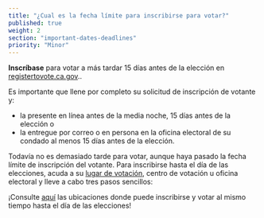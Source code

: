 ```yaml
---
title: "¿Cual es la fecha límite para inscribirse para votar?"
published: true
weight: 2
section: "important-dates-deadlines"
priority: "Minor"
---
```

**Inscríbase** para votar a más tardar 15 días antes de la elección en [registertovote.ca.gov](https://registertovote.ca.gov/es-mx)..

Es importante que llene por completo su solicitud de inscripción de votante y:
- la presente en línea antes de la media noche, 15 días antes de la elección o
- la entregue por correo o en persona en la oficina electoral de su condado al menos 15 días antes de la elección.

Todavía no es demasiado tarde para votar, aunque haya pasado la fecha límite de inscripción del votante. Para inscribirse hasta el día de las elecciones, acuda a su [lugar de votación](#section-my-polling-place), centro de votación u oficina electoral y lleve a cabo tres pasos sencillos:

¡Consulte [aquí](https://caearlyvoting.sos.ca.gov/) las ubicaciones donde puede inscribirse y votar al mismo tiempo hasta el día de las elecciones!